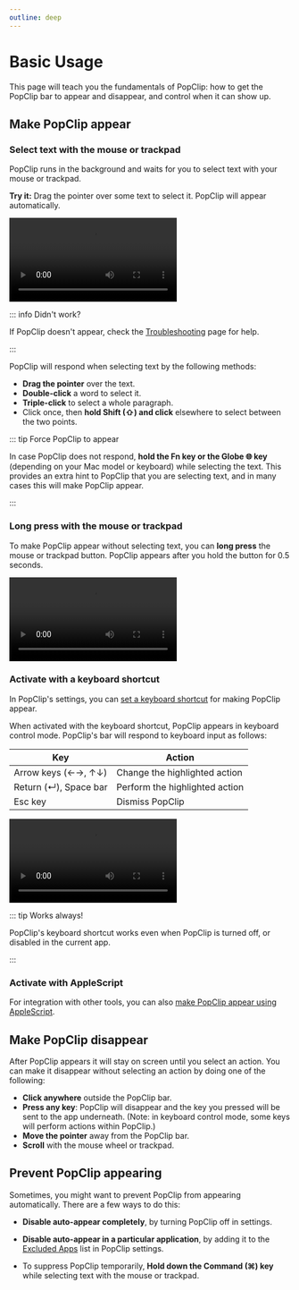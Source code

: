 ```yaml
---
outline: deep
---
```


# Basic Usage

This page will teach you the fundamentals of PopClip: how to get the PopClip bar
to appear and disappear, and control when it can show up.

## Make PopClip appear

### Select text with the mouse or trackpad

PopClip runs in the background and waits for you to select text with your mouse
or trackpad.

**Try it:** Drag the pointer over some text to select it. PopClip will appear
automatically.

![](./media/anim-basic-5.mp4 "PopClip appears when text is selected using the pointer.")

::: info Didn't work?

If PopClip doesn't appear, check the [Troubleshooting](/kb/troubleshooting) page
for help.

:::

PopClip will respond when selecting text by the following methods:

- **Drag the pointer** over the text.
- **Double-click** a word to select it.
- **Triple-click** to select a whole paragraph.
- Click once, then **hold Shift (⇧) and click** elsewhere to select between the
  two points.

::: tip Force PopClip to appear

In case PopClip does not respond, **hold the Fn key or the Globe 🌐 key** (depending on your Mac model or keyboard)
while selecting the text. This provides an extra hint to PopClip that you are
selecting text, and in many cases this will make PopClip appear.

:::

### Long press with the mouse or trackpad

To make PopClip appear without selecting text, you can **long press** the mouse
or trackpad button. PopClip appears after you hold the button for 0.5 seconds.

![](./media/anim-insert-1.mp4 "A long press makes PopClip appear without a a selection.")

### Activate with a keyboard shortcut

In PopClip's settings, you can
[set a keyboard shortcut](./settings#keyboard-shortcut) for making PopClip
appear.

When activated with the keyboard shortcut, PopClip appears in keyboard control
mode. PopClip's bar will respond to keyboard input as follows:

| Key                   | Action                         |
| --------------------- | ------------------------------ |
| Arrow keys (←→, ↑↓)   | Change the highlighted action  |
| Return (↵), Space bar | Perform the highlighted action |
| Esc key               | Dismiss PopClip                |

![](./media/anim-keyboard-2.mp4 "Selecting actions using the arrow keys and Return.")

::: tip Works always!

PopClip's keyboard shortcut works even when PopClip is turned off, or disabled
in the current app.

:::

### Activate with AppleScript

For integration with other tools, you can also
[make PopClip appear using AppleScript](/kb/applescript).

## Make PopClip disappear

After PopClip appears it will stay on screen until you select an action. You can
make it disappear without selecting an action by doing one of the following:

- **Click anywhere** outside the PopClip bar.
- **Press any key**: PopClip will disappear and the key you pressed will be sent
  to the app underneath. (Note: in keyboard control mode, some keys will perform
  actions within PopClip.)
- **Move the pointer** away from the PopClip bar.
- **Scroll** with the mouse wheel or trackpad.

## Prevent PopClip appearing

Sometimes, you might want to prevent PopClip from appearing automatically. There
are a few ways to do this:

- **Disable auto-appear completely**, by turning PopClip off in settings.

- **Disable auto-appear in a particular application**, by adding it to the
  [Excluded Apps](./settings.md#excluded-apps-pane) list in PopClip settings.

- To suppress PopClip temporarily, **Hold down the Command (⌘) key** while
  selecting text with the mouse or trackpad.
